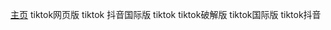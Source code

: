 [主页](https://github.com/wangzai69/fanqiang) tiktok网页版 tiktok 抖音国际版 tiktok tiktok破解版 tiktok国际版 tiktok抖音
